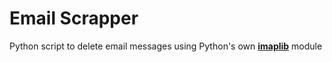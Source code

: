 # Email Scrapper

Python script to delete email messages using Python's own
[**imaplib**](https://docs.python.org/3/library/imaplib.html) module
